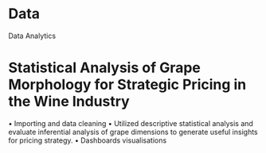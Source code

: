 # Data
Data Analytics

# Statistical Analysis of Grape Morphology for Strategic Pricing in the Wine Industry

•	Importing and data cleaning
•	Utilized descriptive statistical analysis and evaluate inferential analysis of grape dimensions to   generate useful insights for pricing strategy.
•	Dashboards visualisations
